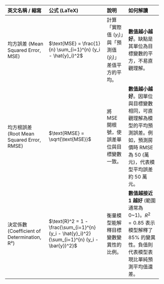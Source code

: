 | 英文名稱 / 縮寫 | 公式 (LaTeX) | 說明 | 如何解讀 |
| :--- | :--- | :--- | :--- |
| 均方誤差 (Mean Squared Error, MSE) | $\text{MSE} = \frac{1}{n} \sum_{i=1}^{n} (y_i - \hat{y}_i)^2$ | 計算「實際值 ($y_i$)」與「預測值 ($\hat{y}_i$)」差值平方的平均。 | **數值越小越好**。缺點是其單位為目標變數的平方，不易直觀理解。 |
| 均方根誤差 (Root Mean Squared Error, RMSE) | $\text{RMSE} = \sqrt{\text{MSE}}$ | 將 MSE 開根號，使誤差單位與目標變數一致。 | **數值越小越好**。因單位與目標變數相同，可直觀理解為模型的平均預測誤差。例如，預測房價時 RMSE 為 50 (萬元)，代表模型平均誤差約 50 萬元。 |
| 決定係數 (Coefficient of Determination, R²) | $\text{R}^2 = 1 - \frac{\sum_{i=1}^{n} (y_i - \hat{y}_i)^2}{\sum_{i=1}^{n} (y_i - \bar{y})^2}$ | 衡量模型能解釋目標變數變異性的比例。 | **數值越接近 1 越好** (範圍通常為 0~1)。$R^2=0.85$ 表示模型解釋了 85% 的變異性。負值則代表模型表現比單純預測平均值還差。 |
